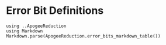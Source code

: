 # Error Bit Definitions

```@eval
using ..ApogeeReduction
using Markdown
Markdown.parse(ApogeeReduction.error_bits_markdown_table())
```
